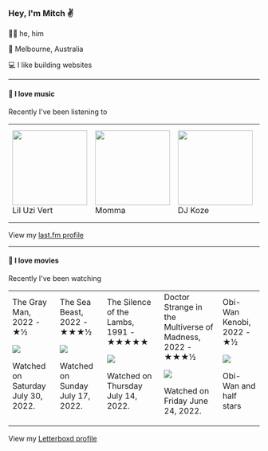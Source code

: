 <article><h3>Hey, I&#x27;m Mitch ✌️</h3><section><p>🙆‍♂️ he, him</p><p>📍 Melbourne, Australia</p><p>💻 I like building websites</p></section><hr/><section><h4>💽 I love music</h4><p>Recently I&#x27;ve been listening to</p><table><tbody><td><img src="https://lastfm.freetls.fastly.net/i/u/174s/374f28bd1f6051b761023401691e12fe.png" height="150px" alt="" role="presentation"/><br/>Lil Uzi Vert</td><td><img src="https://lastfm.freetls.fastly.net/i/u/174s/6923fd9a2d19d77c8ea8d48b58978587.png" height="150px" alt="" role="presentation"/><br/>Momma</td><td><img src="https://lastfm.freetls.fastly.net/i/u/174s/882af81f164e7b6b437b2ae0b90d50e8.png" height="150px" alt="" role="presentation"/><br/>DJ Koze</td><td><img src="https://lastfm.freetls.fastly.net/i/u/174s/6128d8abe69f4784c7b0effe681e03d9.png" height="150px" alt="" role="presentation"/><br/>Nico</td><td><img src="https://lastfm.freetls.fastly.net/i/u/174s/957f7a34b5e384dcdb76f5e1639f96b4.png" height="150px" alt="" role="presentation"/><br/>Yann van der Cruyssen</td></tbody></table><span>View my <a href="https://www.last.fm/user/mylsb">last.fm profile</a></span></section><hr/><section><h4>📼 I love movies</h4><p>Recently I&#x27;ve been watching</p><table><tbody><td>The Gray Man, 2022 - ★½<br/><span> <p><img src="https://a.ltrbxd.com/resized/film-poster/6/4/7/7/6/0/647760-the-gray-man-0-500-0-750-crop.jpg?k=7e026c320e"/></p> <p>Watched on Saturday July 30, 2022.</p> </span></td><td>The Sea Beast, 2022 - ★★★½<br/><span> <p><img src="https://a.ltrbxd.com/resized/sm/upload/91/48/x5/do/sea_beast_xxlg-0-500-0-750-crop.jpg?k=41b3a04476"/></p> <p>Watched on Sunday July 17, 2022.</p> </span></td><td>The Silence of the Lambs, 1991 - ★★★★★<br/><span> <p><img src="https://a.ltrbxd.com/resized/film-poster/5/1/7/8/2/51782-the-silence-of-the-lambs-0-500-0-750-crop.jpg?k=9638476ee7"/></p> <p>Watched on Thursday July 14, 2022.</p> </span></td><td>Doctor Strange in the Multiverse of Madness, 2022 - ★★★½<br/><span> <p><img src="https://a.ltrbxd.com/resized/film-poster/3/8/5/5/1/1/385511-doctor-strange-in-the-multiverse-of-madness-0-500-0-750-crop.jpg?k=e6f493fc7c"/></p> <p>Watched on Friday June 24, 2022.</p> </span></td><td>Obi-Wan Kenobi, 2022 - ★½<br/><span> <p><img src="https://a.ltrbxd.com/resized/film-poster/8/2/8/6/1/5/828615-obi-wan-kenobi-0-500-0-750-crop.jpg?k=cfd24f06d6"/></p> <p>Obi-Wan and half stars</p> </span></td></tbody></table><span>View my <a href="https://letterboxd.com/myslab/">Letterboxd profile</a></span></section></article>